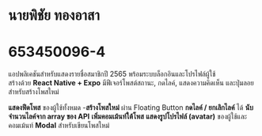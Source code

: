 # นายพิชัย ทองอาสา
# 653450096-4

แอปพลิเคชันสำหรับแสดงรายชื่อสมาชิกปี 2565 พร้อมระบบล็อกอินและโปรไฟล์ผู้ใช้  
สร้างด้วย **React Native + Expo**
มีฟีเจอร์โพสต์สถานะ, กดไลค์, แสดงความคิดเห็น และปุ่มลอยสำหรับสร้างโพสใหม่  


**แสดงฟีดโพส** ของผู้ใช้ทั้งหมด
-**สร้างโพสใหม่** ผ่าน Floating Button
**กดไลค์ / ยกเลิกไลค์** ได้
**นับจำนวนไลค์จาก array ของ API**
**เพิ่มคอมเม้นท์ใต้โพส**
**แสดงรูปโปรไฟล์ (avatar)** ของผู้ใช้และคอมเม้นท์
**Modal** สำหรับเขียนโพสใหม่





